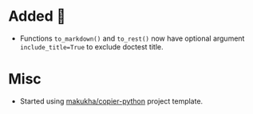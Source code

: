 <!--
# Security ⚠️

- What has been done?
-->
<!--
# Breaking 🔥

- What has been done?
-->
<!--
# Removed 💨

- What has been done?
-->
<!--
# Deprecated ❄️

- What has been done?
-->

# Added 🌿

- Functions `to_markdown()` and `to_rest()` now have optional argument `include_title=True` to exclude doctest title.

<!--
# Changed

- What has been done?
-->
<!--
# Fixed

- What has been done?
-->
<!--
# Docs

- What has been done?
-->

# Misc

- Started using [makukha/copier-python](https://github.com/makukha/copier-python) project template.
